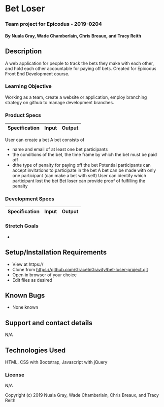 # Bet Loser

### Team project for Epicodus - 2019-0204

#### By Nuala Gray, Wade Chamberlain, Chris Breaux, and Tracy Reith

## Description

A web application for people to track the bets they make with each other, and hold each other accountable for paying off bets. Created for Epicodus Front End Development course.

### Learning Objective

Working as a team, create a website or application, employ branching strategy on github to manage development branches.

### Product Specs

Specification | Input | Output
------------- | ----- | ------
User can create a bet
A bet consists of
* name and email of at least one bet participants
* the conditions of the bet, the time frame by which the bet must be paid off
* dthe type of penalty for paying off the bet
Potential participants can accept invitations to participate in the bet
A bet can be made with only one participant (can make a bet with self)
User can identify which participant lost the bet
Bet loser can provide proof of fulfilling the penalty

### Development Specs

Specification | Input | Output
------------- | ----- | ------



### Stretch Goals

*

## Setup/Installation Requirements

* View at https://
* Clone from https://github.com/GraceInGravity/bet-loser-project.git
* Open in browser of your choice
* Edit files as desired


## Known Bugs

* None known

## Support and contact details

N/A

## Technologies Used

HTML, CSS with Bootstrap, Javascript with jQuery

### License

N/A

Copyright (c) 2019 Nuala Gray, Wade Chamberlain, Chris Breaux, and Tracy Reith
